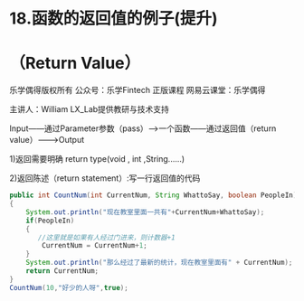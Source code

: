 

# 18.函数的返回值的例子(提升)

# （Return Value）

乐学偶得版权所有  公众号：乐学Fintech  正版课程 网易云课堂：乐学偶得 

主讲人：William  LX_Lab提供教研与技术支持



Input——通过Parameter参数（pass）——>一个函数——通过返回值（return value）———>Output



1)返回需要明确 return type(void , int ,String......)

2)返回陈述（return statement）:写一行返回值的代码



```java
public int CountNum(int CurrentNum, String WhattoSay, boolean PeopleIn)
{
    System.out.println("现在教室里面一共有"+CurrentNum+WhattoSay);
	if(PeopleIn)
    {
       //这里就是如果有人经过门进来，则计数器+1
        CurrentNum = CurrentNum+1;
    }
	System.out.println("那么经过了最新的统计，现在教室里面有" + CurrentNum);
    return CurrentNum;
}
CountNum(10,"好少的人呀",true);
```

